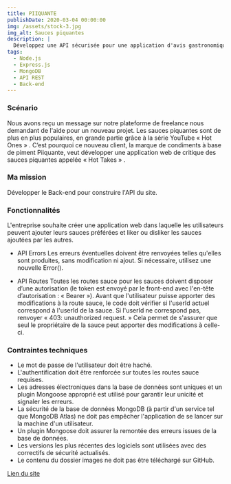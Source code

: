 ```yaml
---
title: PIIQUANTE
publishDate: 2020-03-04 00:00:00
img: /assets/stock-3.jpg
img_alt: Sauces piquantes
description: |
  Développez une API sécurisée pour une application d'avis gastronomiques.
tags:
  - Node.js
  - Express.js
  - MongoDB
  - API REST
  - Back-end
---
```


### Scénario

Nous avons reçu un message sur notre plateforme de freelance nous demandant de l'aide pour un nouveau projet. Les sauces piquantes sont de plus en plus populaires, en grande partie grâce à la série YouTube « Hot Ones » . C’est pourquoi ce nouveau client, la marque de condiments à base de piment Piiquante, veut développer une application web de critique des sauces piquantes appelée « Hot Takes » .

### Ma mission
Développer le Back-end pour construire l'API du site.

### Fonctionnalités

L'entreprise souhaite créer une application web dans laquelle les utilisateurs peuvent ajouter leurs sauces préférées et liker ou disliker les sauces ajoutées par les autres.
  - API Errors
Les erreurs éventuelles doivent être renvoyées telles qu'elles sont produites, sans modification ni ajout. Si nécessaire, utilisez une nouvelle Error().

  - API Routes
Toutes les routes sauce pour les sauces doivent disposer d’une autorisation (le token est envoyé par le front-end avec l'en-tête d’autorisation : « Bearer <token> »).
Avant que l'utilisateur puisse apporter des modifications à la route sauce, le code doit vérifier si l'userId actuel correspond à l'userId de la sauce. Si l'userId ne correspond pas, renvoyer « 403: unauthorized request. » Cela permet de s'assurer que seul le propriétaire de la sauce peut apporter des modifications à celle-ci.

### Contraintes techniques

- Le mot de passe de l'utilisateur doit être haché.
- L'authentification doit être renforcée sur toutes les routes sauce requises.
- Les adresses électroniques dans la base de données sont uniques et un
plugin Mongoose approprié est utilisé pour garantir leur unicité et signaler
les erreurs.
- La sécurité de la base de données MongoDB (à partir d'un service tel que
MongoDB Atlas) ne doit pas empêcher l'application de se lancer sur la
machine d'un utilisateur.
- Un plugin Mongoose doit assurer la remontée des erreurs issues de la base
de données.
- Les versions les plus récentes des logiciels sont utilisées avec des correctifs de sécurité actualisés.
- Le contenu du dossier images ne doit pas être téléchargé sur GitHub.


<a href= ""> Lien du site</a>